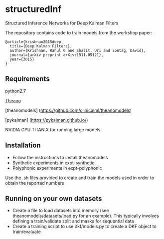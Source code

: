 # structuredInf
Structured Inference Networks for Deep Kalman Filters 

The repository contains code to train models from the workshop paper:

```
@article{krishnan2015deep,
  title={Deep Kalman Filters},
  author={Krishnan, Rahul G and Shalit, Uri and Sontag, David},
  journal={arXiv preprint arXiv:1511.05121},
  year={2015}
}
```

## Requirements
python2.7

[Theano](https://github.com/Theano/Theano)

[theanomodels] (https://github.com/clinicalml/theanomodels)

[pykalman] (https://pykalman.github.io/)

NVIDIA GPU TITAN X for running large models

## Installation
* Follow the instructions to install theanomodels
* Synthetic experiments in expt-synthetic
* Polyphonic experiments in expt-polyphonic

Use the .sh files provided to create and train the models used in order to obtain the reported numbers

## Running on your own datasets
* Create a file to load datasets into memory (see theanomodels/datasets/load.py for an example). This typically involves defining a train/validate split and masks for sequential data
* Create a training script to use dkf/models.py to create a DKF object to train/evaluate
